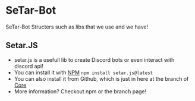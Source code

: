 # SeTar-Bot
SeTar-Bot Structers such as libs that we use and we have!

## Setar.JS
 - setar.js is a usefull lib to create Discord bots or even interact with discord api!
 - You can install it with [NPM](https://www.npmjs.com/package/setar.js) `npm install setar.js@latest`
 - You can also install it from Github, which is just in here at the branch of [Core](https://github.com/SeTar-Bot/SeTar-Bot/tree/core)
 - More information? Checkout npm or the branch page!
